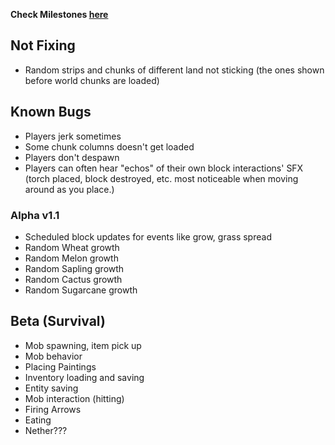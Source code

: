 
__Check Milestones [here](https://github.com/shoghicp/PocketMine-MP/issues/milestones)__


## Not Fixing
- Random strips and chunks of different land not sticking (the ones shown before world chunks are loaded)

## Known Bugs
- Players jerk sometimes
- Some chunk columns doesn't get loaded
- Players don't despawn
- Players can often hear "echos" of their own block interactions' SFX (torch placed, block destroyed, etc. most noticeable when moving around as you place.)

### Alpha v1.1
* Scheduled block updates for events like grow, grass spread
* Random Wheat growth
* Random Melon growth
* Random Sapling growth
* Random Cactus growth
* Random Sugarcane growth

## Beta (Survival)

- Mob spawning, item pick up
- Mob behavior
- Placing Paintings
- Inventory loading and saving
- Entity saving
- Mob interaction (hitting)
- Firing Arrows
- Eating
- Nether???
